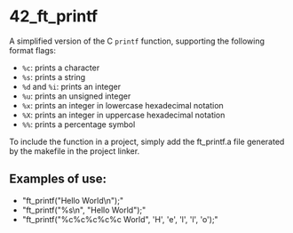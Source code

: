 # 42_ft_printf

A simplified version of the C `printf` function, supporting the following format flags:
- `%c`: prints a character
- `%s`: prints a string
- `%d` and `%i`: prints an integer
- `%u`: prints an unsigned integer
- `%x`: prints an integer in lowercase hexadecimal notation
- `%X`: prints an integer in uppercase hexadecimal notation
- `%%`: prints a percentage symbol

To include the function in a project, simply add the ft_printf.a file generated by the makefile in the project linker.

## Examples of use:
* "ft_printf("Hello World\n");"
* "ft_printf("%s\n", "Hello World");"
* "ft_printf("%c%c%c%c%c World", 'H', 'e', 'l', 'l', 'o');"